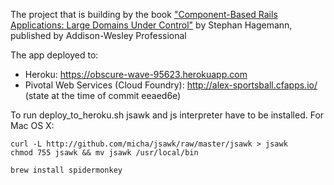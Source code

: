 The project that is building by the book ["Component-Based Rails Applications: Large Domains Under Control"](http://www.informit.com/store/component-based-rails-applications-large-domains-under-9780134774589) by Stephan Hagemann, published by Addison-Wesley Professional

The app deployed to:
- Heroku: https://obscure-wave-95623.herokuapp.com
- Pivotal Web Services (Cloud Foundry): http://alex-sportsball.cfapps.io/ (state at the time of commit eeaed6e)

To run deploy_to_heroku.sh jsawk and js interpreter have to be installed.
For Mac OS X:
```
curl -L http://github.com/micha/jsawk/raw/master/jsawk > jsawk
chmod 755 jsawk && mv jsawk /usr/local/bin
```
```
brew install spidermonkey
```